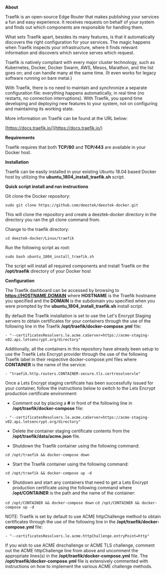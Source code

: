 **About**

Traefik is an open-source Edge Router that makes publishing your services a fun and easy experience. It receives requests on behalf of your system and finds out which components are responsible for handling them.

What sets Traefik apart, besides its many features, is that it automatically discovers the right configuration for your services. The magic happens when Traefik inspects your infrastructure, where it finds relevant information and discovers which service serves which request.

Traefik is natively compliant with every major cluster technology, such as Kubernetes, Docker, Docker Swarm, AWS, Mesos, Marathon, and the list goes on; and can handle many at the same time. (It even works for legacy software running on bare metal.)

With Traefik, there is no need to maintain and synchronize a separate configuration file: everything happens automatically, in real time (no restarts, no connection interruptions). With Traefik, you spend time developing and deploying new features to your system, not on configuring and maintaining its working state.

More information on Traefik can be found at the URL below:

[https://docs.traefik.io/](https://docs.traefik.io/)


**Requirements**

Traefik requires that both **TCP/80** and **TCP/443** are available in your Docker host.

**Installation**

Traefik can be easily installed in your existing Ubuntu 18.04 based Docker host by utilizing the **ubuntu_1804_install_traefik.sh** script.

**Quick script install and run instructions**

Git clone the Docker repository:

`sudo git clone https://github.com/deeztek/deeztek-docker.git`

This will clone the repository and create a deeztek-docker directory in the directory you ran the git clone command from.

Change to the traefik directory:

`cd deeztek-docker/Linux/traefik`

Run the following script as root:

`sudo bash ubuntu_1804_install_traefik.sh`

The script will install all required components and install Traefik on the **/opt/traefik** directory of your Docker host

**Configuration**

The Traefik dashboard can be accessed by browsing to **https://HOSTNAME.DOMAIN** where **HOSTNAME** is the Traefik hostname you specified and the **DOMAIN** is the subdomain you specified when you were prompted by the **ubuntu_1804_install_traefik.sh** install script.

By default the Traefik installation is set to use the Let's Encrypt Staging servers to obtain certificates for your containers through the use of the following line in the Traefik **/opt/traefik/docker-compose.yml** file:

`- "--certificatesResolvers.le.acme.caServer=https://acme-staging-v02.api.letsencrypt.org/directory"`

Additionally, all the containers in this repository have already been setup to use the Traefik Lets Encrypt provider through the use of the following Traefik label in their respective docker-compose.yml files where **CONTAINER** is the name of the service:

`- "traefik.http.routers.CONTAINER-secure.tls.certresolver=le"`

Once a Lets Encrypt staging certificate has been successfully issued for your container, follow the instructions below to switch to the Lets Encrypt production certificate environment:

* Comment out by placing a **#** in front of the following line in **/opt/traefik/docker-compose** file:

`- "--certificatesResolvers.le.acme.caServer=https://acme-staging-v02.api.letsencrypt.org/directory"`

* Delete the container staging certificate contents from the **/opt/traefik/data/acme.json** file.

* Shutdown the Traefik container using the following command:

`cd /opt/traefik && docker-compose down`

* Start the Traefik container using the following command:

`cd /opt/traefik && docker-compose up -d`

* Shutdown and start any containers that need to get a Lets Encrypt production certificate using the following command where **/opt/CONTAINER** is the path and the name of the container:

`cd /opt/CONTAINER && docker-compose down`
`cd /opt/CONTAINER && docker-compose up -d`

NOTE: Traefik is set by default to use ACME httpChallenge method to obtain certificates through the use of the following line in the **/opt/traefik/docker-compose.yml** file:

`- "--certificatesResolvers.le.acme.httpChallenge.entryPoint=http"`

If you wish to use ACME dnschallenge or ACME TLS challenge, comment out the ACME httpChallenge line from above and uncomment the appropriate lines(s) in the **/opt/traefik/docker-compose.yml** file. The **/opt/traefik/docker-compose.yml** file is extensively commented with instructions on how to implement the various ACME challenge methods.









